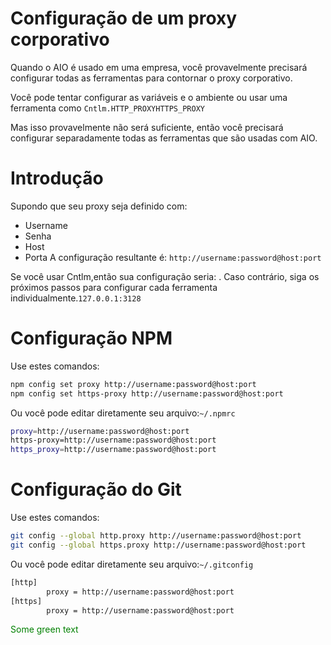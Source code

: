 # Configuração de um proxy corporativo

Quando o AIO é usado em uma empresa, você provavelmente precisará configurar todas as ferramentas para contornar o proxy corporativo.

Você pode tentar configurar as variáveis e o ambiente ou usar uma ferramenta como `Cntlm.HTTP_PROXYHTTPS_PROXY `

Mas isso provavelmente não será suficiente, então você precisará configurar separadamente todas as ferramentas que são usadas com AIO.

# Introdução

Supondo que seu proxy seja definido com:

- Username
- Senha
- Host
- Porta
A configuração resultante é: `http://username:password@host:port`

Se você usar Cntlm,então sua configuração seria: . Caso contrário, siga os próximos passos para configurar cada ferramenta individualmente.`127.0.0.1:3128`

# Configuração NPM

Use estes comandos:
```sh
npm config set proxy http://username:password@host:port
npm config set https-proxy http://username:password@host:port
```
Ou você pode editar diretamente seu arquivo:`~/.npmrc`
```sh
proxy=http://username:password@host:port
https-proxy=http://username:password@host:port
https_proxy=http://username:password@host:port
```

# Configuração do Git

Use estes comandos:
```sh
git config --global http.proxy http://username:password@host:port
git config --global https.proxy http://username:password@host:port
```
Ou você pode editar diretamente seu arquivo:`~/.gitconfig`
```sh
[http]
        proxy = http://username:password@host:port
[https]
        proxy = http://username:password@host:port
```

<font color="green"> Some green text </font>


